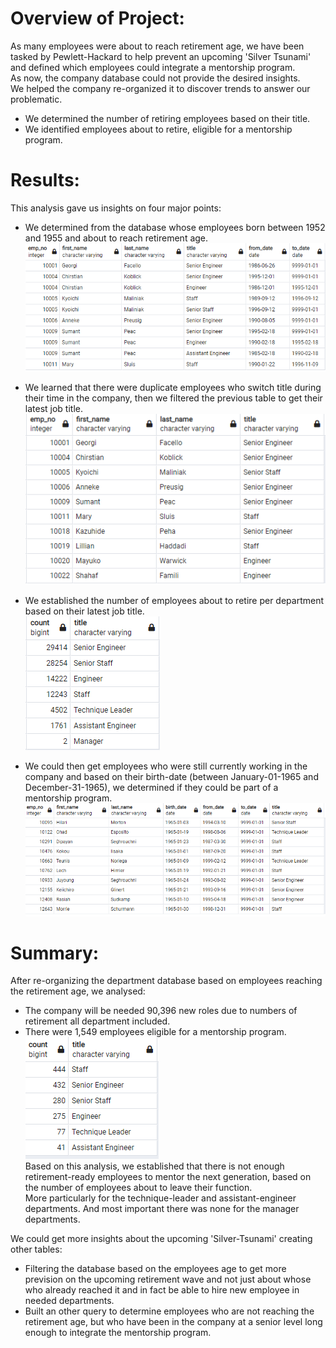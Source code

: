# Overview of Project:
 
As many employees were about to reach retirement age, we have been tasked by Pewlett-Hackard to help prevent an upcoming 'Silver Tsunami' and defined which employees could integrate a mentorship program.<br> 
As now, the company database could not provide the desired insights.<br>
We helped the company re-organized it to discover trends to answer our problematic.<br>
- We determined the number of retiring employees based on their title.
- We identified employees about to retire, eligible for a mentorship program.<br>

 
# Results:

This analysis gave us insights on four major points:<br>

- We determined from the database whose employees born between 1952 and 1955 and about to reach retirement age.<br>
![](Images/retirement_titles.PNG)

- We learned that there were duplicate employees who switch title during their time in the company, then we filtered the previous table to get their latest job title.<br>
![](Images/unique_title.PNG)

- We established the number of employees about to retire per department based on their latest job title.<br>
![](Images/retiring_titles.PNG)

- We could then get employees who were still currently working in the company and based on their birth-date (between January-01-1965 and December-31-1965), we determined if they could be part of a mentorship program.<br>
![](Images/mentorship_eligibilty.PNG)

# Summary:

After re-organizing the department database based on employees reaching the retirement age, we analysed:

- The company will be needed 90,396 new roles due to numbers of retirement all department included.
- There were 1,549 employees eligible for a mentorship program.<br>
![](Images/mentorship_count.PNG)<br>
Based on this analysis, we established that there is not enough retirement-ready employees to mentor the next generation, based on the number of employees about to leave their function.<br>
More particularly for the technique-leader and assistant-engineer departments. And most important there was none for the manager departments.

We could get more insights about the upcoming 'Silver-Tsunami' creating other tables:

- Filtering the database based on the employees age to get more prevision on the upcoming retirement wave and not just about whose who already reached it and in fact be able to hire new employee in needed departments.
- Built an other query to determine employees who are not reaching the retirement age, but who have been in the company at a senior level long enough to integrate the mentorship program. 















